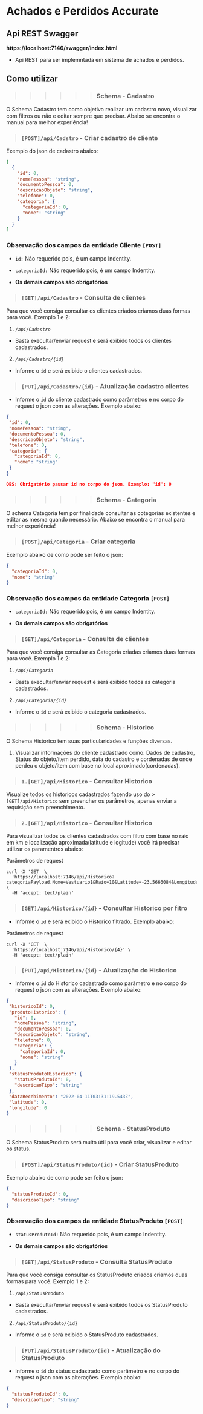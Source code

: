 # Achados e Perdidos Accurate


## Api REST Swagger

**https://localhost:7146/swagger/index.html**
- Api REST para ser implemntada em sistema de achados e perdidos. 
## Como utilizar
>>>>>> ###       Schema - Cadastro

O Schema Cadastro tem como objetivo realizar um cadastro novo, visualizar com filtros ou não e editar sempre que precisar. 
Abaixo se encontra o manual para melhor experiência!  

> ### **`[POST]/api/Cadstro`** - Criar cadastro de cliente
Exemplo do json de cadastro abaixo:
```json
[
  {
    "id": 0,
    "nomePessoa": "string",
    "documentoPessoa": 0,
    "descricaoObjeto": "string",
    "telefone": 0,
    "categoria": {
      "categoriaId": 0,
      "nome": "string"
    }
  }
]
```

### Observação dos campos da entidade Cliente `[POST]`

- `id:` Não requerido pois, é um campo Indentity.
- `categoriaId:` Não requerido pois, é um campo Indentity.

 - **Os demais campos são obrigatórios**

> ### **`[GET]/api/Cadastro`** - Consulta de clientes

Para que você consiga consultar os clientes criados criamos duas formas para você. Exemplo 1 e 2:

1. *`/api/Cadastro`*
 - Basta execultar/enviar request e será exibido todos os clientes cadastrados.

2. *`/api/Cadastro/{id}`*
 - Informe o `id` e será exibido o clientes cadastrados.

 > ### **`[PUT]/api/Cadastro/{id}`** - Atualização cadastro clientes

 - Informe o `id` do cliente cadastrado como parâmetros e no corpo do request o json com as alterações. Exemplo abaixo: 

 ```json
{
  "id": 0,
  "nomePessoa": "string",
  "documentoPessoa": 0,
  "descricaoObjeto": "string",
  "telefone": 0,
  "categoria": {
    "categoriaId": 0,
    "nome": "string"
  }
}

OBS: Obrigatório passar id no corpo do json. Exemplo: "id": 0
 ```

>>>>>> ###       Schema - Categoria

O schema Categoria tem por finalidade consultar as cotegorias existentes e editar as mesma quando necessário. Abaixo se encontra o manual para melhor experiência!

> ### **`[POST]/api/Categoria`** - Criar categoria
Exemplo abaixo de como pode ser feito o json:
```json
{
  "categoriaId": 0,
  "nome": "string"
}
```
### Observação dos campos da entidade Categoria `[POST]`

- `categoriaId:` Não requerido pois, é um campo Indentity.

 - **Os demais campos são obrigatórios**

>### **`[GET]/api/Categoria`** - Consulta de clientes

Para que você consiga consultar as Categoria criadas criamos duas formas para você. Exemplo 1 e 2:

1. *`/api/Categoria`*
 - Basta execultar/enviar request e será exibido todos as categoria cadastrados.

2. *`/api/Categoria/{id}`*
 - Informe o `id` e será exibido o categoria cadastrados.

 >>>>>> ###       Schema - Historico
O Schema Historico tem suas particularidades e funções diversas.

1. Visualizar informações do cliente cadastrado como: Dados de cadastro, Status do objeto/item perdido, data do cadastro e cordenadas de onde perdeu o objeto/item com base no local aproximado(cordenadas).

>### **`1.[GET]/api/Historico`** - Consultar Historico
Visualize todos os historicos cadastrados fazendo uso do > `[GET]/api/Historico` sem preencher os parâmetros, apenas enviar a requisição sem preenchimento.

>### **`2.[GET]/api/Historico`** - Consultar Historico
Para visualizar todos os clientes cadastrados com filtro com base no raio em km e localização aproximada(latitude e logitude) você irá precisar utilizar os paramentros abaixo: 

Parâmetros de request
```
curl -X 'GET' \
  'https://localhost:7146/api/Historico?categoriaPayload.Nome=Vestuario1&Raio=10&Latitude=-23.5666084&Longitude=-46.762992' \
  -H 'accept: text/plain'
```


> ### **`[GET]/api/Historico/{id}`** - Consultar Historico por fitro

- Informe o `id` e será exibido o Historico filtrado. Exemplo abaixo:

Parâmetros de request
```
curl -X 'GET' \
  'https://localhost:7146/api/Historico/{4}' \
  -H 'accept: text/plain'
```

> ### **`[PUT]/api/Historico/{id}`** - Atualização do Historico 

 - Informe o `id` do Historico cadastrado como parâmetro e no corpo do request o json com as alterações. Exemplo abaixo: 

 ```json
{
  "historicoId": 0,
  "produtoHistorico": {
    "id": 0,
    "nomePessoa": "string",
    "documentoPessoa": 0,
    "descricaoObjeto": "string",
    "telefone": 0,
    "categoria": {
      "categoriaId": 0,
      "nome": "string"
    }
  },
  "statusProdutoHistorico": {
    "statusProdutoId": 0,
    "descricaoTipo": "string"
  },
  "dataRecebimento": "2022-04-11T03:31:19.543Z",
  "latitude": 0,
  "longitude": 0
}
 ```

>>>>>> ###       Schema - StatusProduto
O Schema StatusProduto será muito útil para você criar, visualizar e editar os status.
> ### **`[POST]/api/StatusProduto/{id}`** - Criar StatusProduto
Exemplo abaixo de como pode ser feito o json:

```json
{
  "statusProdutoId": 0,
  "descricaoTipo": "string"
}
```
### Observação dos campos da entidade StatusProduto `[POST]`

- `statusProdutoId:` Não requerido pois, é um campo Indentity.

 - **Os demais campos são obrigatórios**

> ### **`[GET]/api/StatusProduto`** - Consulta StatusProduto

Para que você consiga consultar os StatusProduto criados criamos duas formas para você. Exemplo 1 e 2:

1. `/api/StatusProduto`
 - Basta execultar/enviar request e será exibido todos os StatusProduto cadastrados.

2. `/api/StatusProduto/{id}`
 - Informe o `id` e será exibido o StatusProduto cadastrados.

> ### **`[PUT]/api/StatusProduto/{id}`** - Atualização do StatusProduto 

- Informe o `id` do status cadastrado como parâmetro e no corpo do request o json com as alterações. Exemplo abaixo: 

```json
{
  "statusProdutoId": 0,
  "descricaoTipo": "string"
}
```


 






